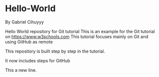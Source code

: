 # Hello-World
By Gabriel Cihuyyy

Hello World repository for Git tutorial
This is an example for the Git tutorial on https://www.w3schools.com
This tutorial focuses mainly on Git and using GitHub as remote

This repository is built step by step in the tutorial.

It now includes steps for GitHub

This a new line.